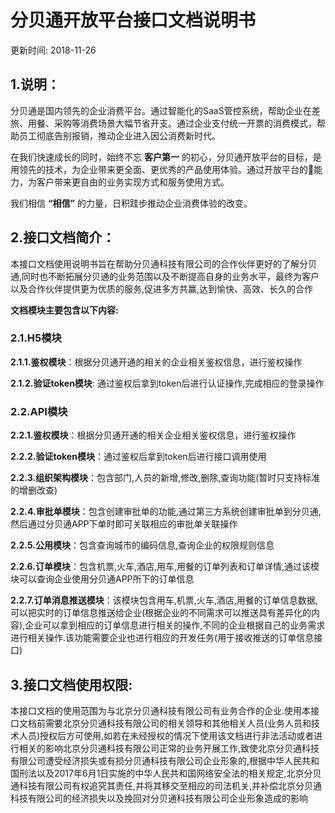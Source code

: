 # **分贝通开放平台接口文档说明书**

更新时间: 2018-11-26

## 1.说明：

分贝通是国内领先的企业消费平台。通过智能化的SaaS管控系统，帮助企业在差旅、用餐、采购等消费场景大幅节省开支。通过企业支付统一开票的消费模式，帮助员工彻底告别报销，推动企业进入因公消费新时代。

在我们快速成长的同时，始终不忘 **客户第一** 的初心，分贝通开放平台的目标，是用领先的技术，为企业带来更全面、更优秀的产品使用体验。通过开放平台的能力，为客户带来更自由的业务实现方式和服务使用方式。

我们相信 **“相信”** 的力量，日积跬步推动企业消费体验的改变。

## 2.接口文档简介：

本接口文档使用说明书旨在帮助分贝通科技有限公司的合作伙伴更好的了解分贝通,同时也不断拓展分贝通的业务范围以及不断提高自身的业务水平，最终为客户以及合作伙伴提供更为优质的服务,促进多方共赢,达到愉快、高效、长久的合作  

**文档模块主要包含以下内容:**  

### 2.1.H5模块  

**2.1.1.鉴权模块**：根据分贝通开通的相关的企业相关鉴权信息，进行鉴权操作  

**2.1.2.验证token模块**: 通过鉴权后拿到token后进行认证操作,完成相应的登录操作  

### 2.2.API模块  

 **2.2.1.鉴权模块**：根据分贝通开通的相关企业相关鉴权信息，进行鉴权操作  

 **2.2.2.验证token模块**：通过鉴权后拿到token后进行接口调用使用  

**2.2.3.组织架构模块**：包含部门,人员的新增,修改,删除,查询功能(暂时只支持标准的增删改查)  

**2.2.4.审批单模块**：包含创建审批单的功能,通过第三方系统创建审批单到分贝通,然后通过分贝通APP下单时即可关联相应的审批单关联操作  

**2.2.5.公用模块**：包含查询城市的编码信息,查询企业的权限规则信息  

**2.2.6.订单模块**：包含机票,火车,酒店,用车,用餐的订单列表和订单详情,通过该模块可以查询企业使用分贝通APP所下的订单信息  

**2.2.7.订单消息推送模块**：该模块包含用车,机票,火车,酒店,用餐的订单信息数据,可以把实时的订单信息推送给企业(根据企业的不同需求可以推送具有差异化的内容),企业可以拿到相应的订单信息进行相关的操作,不同的企业根据自己的业务需求进行相关操作.该功能需要企业也进行相应的开发任务(用于接收推送的订单信息接口)  

## 3.接口文档使用权限:

本接口文档的使用范围为与北京分贝通科技有限公司有业务合作的企业.使用本接口文档前需要北京分贝通科技有限公司的相关领导和其他相关人员(业务人员和技术人员)授权后方可使用,如若在未经授权的情况下使用该文档进行非法活动或者进行相关的影响北京分贝通科技有限公司正常的业务开展工作,致使北京分贝通科技有限公司遭受经济损失或有损分贝通科技有限公司企业形象的,根据中华人民共和国刑法以及2017年6月1日实施的中华人民共和国网络安全法的相关规定,北京分贝通科技有限公司有权追究其责任,并将其移交至相应的司法机关,并补偿北京分贝通科技有限公司的经济损失以及挽回对分贝通科技有限公司企业形象造成的影响